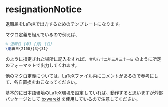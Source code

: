 # resignationNotice

退職届をLaTeXで出力するためのテンプレートになります。

マクロ定義を組んでいるので例えば、
```latex
% 退職日 {年} {月} {日}
\退職日{2100}{3}{31}
```
のように指定された場所に記入をすれば、`令和八十二年三月三十一日` のように所定のフォーマットで出力してくれます。

他のマクロ定義については、LaTeXファイル内にコメントがあるので参考にして、各自置換をおこなってください。

基本的に日本語環境のLaTeX環境を設定していれば、動作すると思いますが外部パッケージとして [bxwareki](https://github.com/zr-tex8r/BXwareki) を使用しているので注意してください。
